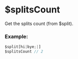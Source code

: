 # $splitsCount
Get the splits count (from $split).

### Example:
```js
$split[hi|bye;|]
$splitsCount // 2
```
